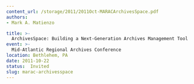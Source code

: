 ```yaml
---
content_url: /storage/2011/2011Oct-MARACArchivesSpace.pdf
authors: 
- Mark A. Matienzo

title: >-
  ArchivesSpace: Building a Next-Generation Archives Management Tool
event: >-
  Mid-Atlantic Regional Archives Conference
location: Bethlehem, PA
date: 2011-10-22
status:  Invited
slug: marac-archivesspace
---
```

